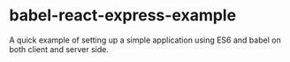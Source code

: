 # babel-react-express-example

A quick example of setting up a simple application using ES6 and babel on both client and server side.